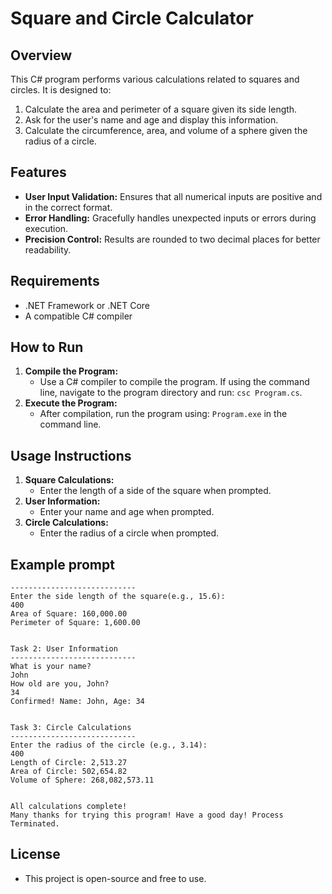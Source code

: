 # Square and Circle Calculator

## Overview
This C# program performs various calculations related to squares and circles. It is designed to:
1. Calculate the area and perimeter of a square given its side length.
2. Ask for the user's name and age and display this information.
3. Calculate the circumference, area, and volume of a sphere given the radius of a circle.

## Features
- **User Input Validation:** Ensures that all numerical inputs are positive and in the correct format.
- **Error Handling:** Gracefully handles unexpected inputs or errors during execution.
- **Precision Control:** Results are rounded to two decimal places for better readability.

## Requirements
- .NET Framework or .NET Core
- A compatible C# compiler

## How to Run
1. **Compile the Program:**
   - Use a C# compiler to compile the program. If using the command line, navigate to the program directory and run: `csc Program.cs`.
2. **Execute the Program:**
   - After compilation, run the program using: `Program.exe` in the command line.

## Usage Instructions
1. **Square Calculations:**
   - Enter the length of a side of the square when prompted.
2. **User Information:**
   - Enter your name and age when prompted. 
3. **Circle Calculations:**
   - Enter the radius of a circle when prompted.

## Example prompt
```
----------------------------
Enter the side length of the square(e.g., 15.6):
400
Area of Square: 160,000.00
Perimeter of Square: 1,600.00


Task 2: User Information
----------------------------
What is your name?
John
How old are you, John?
34
Confirmed! Name: John, Age: 34


Task 3: Circle Calculations
----------------------------
Enter the radius of the circle (e.g., 3.14):
400
Length of Circle: 2,513.27
Area of Circle: 502,654.82
Volume of Sphere: 268,082,573.11


All calculations complete!
Many thanks for trying this program! Have a good day! Process Terminated.

```
## License
- This project is open-source and free to use.